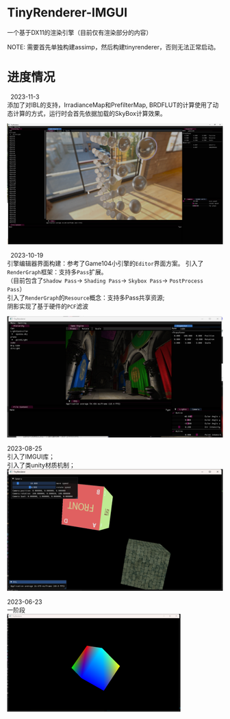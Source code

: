 # TinyRenderer-IMGUI
一个基于DX11的渲染引擎（目前仅有渲染部分的内容）

NOTE: 需要首先单独构建assimp，然后构建tinyrenderer，否则无法正常启动。


# 进度情况

&nbsp;
2023-11-3  
添加了对IBL的支持，IrradianceMap和PrefilterMap, BRDFLUT的计算使用了动态计算的方式，运行时会首先依据加载的SkyBox计算效果。
<div align=center><img src="images/20231103_PBR.png"/></div>

&nbsp;
2023-10-19  
引擎编辑器界面构建：参考了Game104小引擎的`Editor`界面方案。
引入了`RenderGraph`框架：支持多`Pass`扩展。  
   （目前包含了`Shadow Pass`-> `Shading Pass`-> `Skybox Pass`-> `PostProcess Pass`）  
引入了`RenderGraph`的`Resource`概念：支持多Pass共享资源;  
阴影实现了基于硬件的`PCF`滤波  
<div align=center><img src="images/20231019_Process.png"/></div>

2023-08-25  
引入了IMGUI库；  
引入了类unity材质机制；  
![image](images/20230825_Process.png)

2023-06-23  
一阶段  
![image](images/20230623_Process.png)